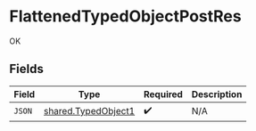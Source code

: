 # FlattenedTypedObjectPostRes

OK


## Fields

| Field                                                      | Type                                                       | Required                                                   | Description                                                |
| ---------------------------------------------------------- | ---------------------------------------------------------- | ---------------------------------------------------------- | ---------------------------------------------------------- |
| `JSON`                                                     | [shared.TypedObject1](../../models/shared/typedobject1.md) | :heavy_check_mark:                                         | N/A                                                        |